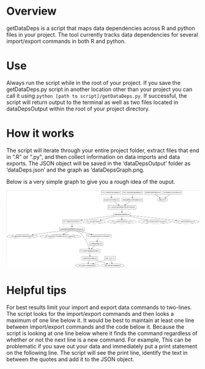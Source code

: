 # Overview

getDataDeps is a script that maps data dependencies across R and python files in your project.
The tool currently tracks data dependencies for several import/export commands in both R and python.

# Use

Always run the script while in the root of your project. If you save the getDataDeps.py script in another location other than your project you can call it using `python [path to script]/getDataDeps.py`. If successful, the script will return output to the terminal as well as two files located in dataDepsOutput within the root of your project directory.

# How it works

The script will iterate through your entire project folder, extract files that end in “.R” or “.py", and then collect information on data imports and data exports. The JSON object will be saved in the ‘dataDepsOutput’ folder as ‘dataDeps.json’ and the graph as ‘dataDepsGraph.png.

Below is a very simple graph to give you a rough idea of the ouput.

![](./dataDepsOutput/dataDepsGraph.png)

# Helpful tips

For best results limit your import and export data commands to two-lines. The script looks for the import/export commands and then looks a maximum of one line below it. It would be best to maintain at least one line between import/export commands and the code below it. Because the script is looking at one line below where it finds the command regardless of whether or not the next line is a new command. For example, This can be problematic if you save out your data and immediately put a print statement on the following line. The script will see the print line, identify the text in between the quotes and add it to the JSON object.
